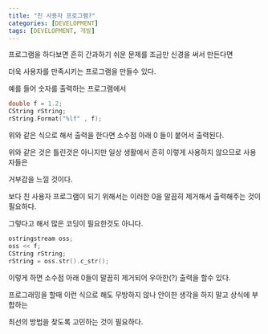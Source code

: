 ```yaml
---
title: "친 사용자 프로그램?"
categories: [DEVELOPMENT]
tags: [DEVELOPMENT, 개발]
---
```


프로그램을 하다보면 흔히 간과하기 쉬운 문제를 조금만 신경을 써서 만든다면

더욱 사용자를 만족시키는 프로그램을 만들수 있다.

예를 들어 숫자를 출력하는 프로그램에서

```cpp
double f = 1.2;
CString rString;
rString.Format("%lf" , f);
```

위와 같은 식으로 해서 출력을 한다면 소수점 아래 0 들이 붙어서 출력된다.

위와 같은 것은 틀린것은 아니지만 일상 생활에서 흔히 이렇게 사용하지 않으므로 사용자들은

거부감을 느낄 것이다.

보다 친 사용자 프로그램이 되기 위해서는 이러한 0을 말끔히 제거해서 출력해주는 것이 필요하다.

그렇다고 해서 많은 코딩이 필요한것도 아니다.
 
```cpp
ostringstream oss;
oss << f;
CString rString;
rString = oss.str().c_str();
```

이렇게 하면 소수점 아래 0들이 말끔히 제거되어 우아한(?) 출력을 할수 있다.

프로그래밍을 할때 이런 식으로 해도 무방하지 않나 안이한 생각을 하지 말고 상식에 부합하는

최선의 방법을 찾도록 고민하는 것이 필요하다.